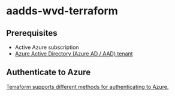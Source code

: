 # aadds-wvd-terraform

## Prerequisites

- Active Azure subscription
- [Azure Active Directory (Azure AD / AAD) tenant](https://docs.microsoft.com/en-us/azure/active-directory/develop/quickstart-create-new-tenant)

## Authenticate to Azure

[Terraform supports different methods for authenticating to Azure.](https://registry.terraform.io/providers/hashicorp/azurerm/latest/docs#authenticating-to-azure)
